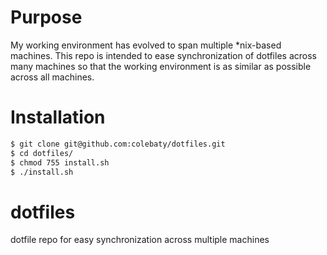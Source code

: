 # Purpose

My working environment has evolved to span multiple \*nix-based machines. This
repo is intended to ease synchronization of dotfiles across many machines so
that the working environment is as similar as possible across all machines.

# Installation

```bash
$ git clone git@github.com:colebaty/dotfiles.git
$ cd dotfiles/
$ chmod 755 install.sh
$ ./install.sh
```

# dotfiles
dotfile repo for easy synchronization across multiple machines
